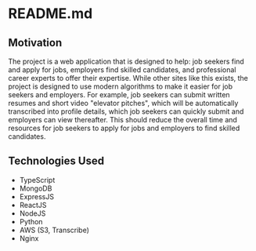 # README.md

## Motivation
The project is a web application that is designed to help: job seekers find and apply for jobs, employers find skilled candidates, and professional career experts to offer their expertise. While other sites like this exists, the project is designed to use modern algorithms to make it easier for job seekers and employers. For example, job seekers can submit written resumes and short video "elevator pitches", which will be automatically transcribed into profile details, which job seekers can quickly submit and employers can view thereafter. This should reduce the overall time and resources for job seekers to apply for jobs and employers to find skilled candidates.

## Technologies Used
- TypeScript
- MongoDB
- ExpressJS
- ReactJS
- NodeJS
- Python
- AWS (S3, Transcribe)
- Nginx
